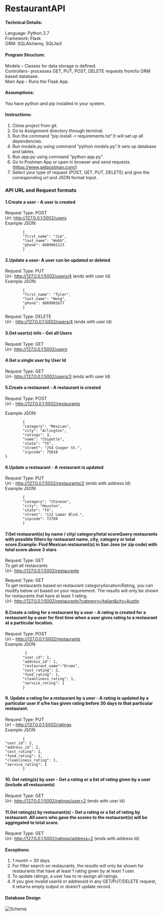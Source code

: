 # RestaurantAPI


#### Technical Details: 

Language: Python 2.7   
Framework: Flask  
ORM: SQLAlchemy, SQLite3  

#### Program Structure: 
Models – Classes for data storage is defined.   
Controllers- processes GET, PUT, POST, DELETE requests from/to ORM based database.   
Main App - Runs the Flask App.  

#### Assumptions: 
You have python and pip installed in your system.  

#### Instructions:
1.	Clone project from git.
2.	Go to Assignment directory through terminal. 
3.	Run the command “pip install -r requirements.txt”.It will set up all dependencies.
4.	Run models.py using command “python models.py”.It sets up database and tables.
5.	Run app.py using command “python app.py”.
6.	Go to Postman App or open in browser and send requests.(https://www.getpostman.com/)
7.	Select your type of request (POST, GET, PUT, DELETE) and give the corresponding url and JSON format Input.

### API URL and Request formats

#### 1.Create a user - A user is created
Request Type: POST   
Url: http://127.0.0.1:5002/users   
Example JSON: 

            {
            "first_name": "Jim",
            "last_name": "Wobb",
            "phone": 8889901123
            }

#### 2.Update a user- A user can be updated or deleted
Request Type: PUT   
Url- http://127.0.0.1:5002/users/4 (ends with user Id)  
Example JSON: 
            
            {
            "first_name": "Tyler",
            "last_name": "Wong",
            "phone": 8889901677
            }

Request Type: DELETE  
Url - http://127.0.0.1:5002/users/4 (ends with user Id)  

#### 3.Get user(s) info - Get all Users 
Request Type: GET  
Url- http://127.0.0.1:5002/users  

#### 4.Get a single user by User Id 
Request Type: GET   
Url- http://127.0.0.1:5002/users/3 (ends with user Id)  

#### 5.Create a restaurant - A restaurant is created 
Request Type: POST   
Url  - http://127.0.0.1:5002/restaurants  

Example JSON: 
    
            {
            "category": "Mexican",
            "city": "Arlington",
            "ratings": 3,
            "name": "Chipotle",
            "state": "TX",
            "street": "254 Cooper St.",
            "zipcode": 75010
 	}

#### 6.Update a restaurant - A restaurant is updated 
Request Type: PUT  
Url - http://127.0.0.1:5002/restaurants/2 (ends with address Id)  
Example JSON:  

            {
            "category": "Chinese",
            "city": "Houston",
            "state": "TX",
            "street": "112 Lamar Blvd.",
            "zipcode": 72709
            }

#### 7.Get restaurant(s) by name / city/ category/total scoreQuery restaurants with possible filters by restaurant name, city, category or total score.Example: Find Mexican restaurant(s) in San Jose (or zip code) with total score above 3 stars
Request Type: GET  
To get all restaurants  
Url- http://127.0.0.1:5002/restaurants  

Request Type: GET  
To get restaurants based on restaurant category/location/Rating, you can modify below url based on your requirement. The results will only be shown for restaurants that have at least 1 rating.  
Url- http://127.0.0.1:5002/restaurants?category=Italian&city=Austin  

#### 8.Create a rating for a restaurant by a user - A rating is created for a restaurant by a user for first time when a user gives rating to a restaurant at a particular location.  
Request Type: POST  
Url – http://127.0.0.1:5002/restaurants   
Example JSON  

             {
            "user_id": 1,
            "address_id": 1,
            "restaurant_name":"Drums",
            "cost_rating": 2,
            "food_rating": 1,
            "cleanliness_rating": 1,
            "service_rating": 1
            }
 
#### 9. Update a rating for a restaurant by a user - A rating is updated by a particular user if s/he has given rating before 30 days to that particular restaurant.  
Request Type: PUT   
Url – http://127.0.0.1:5002/ratings  
Example JSON  

            {
  	"user_id": 2,
  	"address_id": 2,
  	"cost_rating": 1,
  	"food_rating": 1,
  	"cleanliness_rating": 1,
  	"service_rating": 1
            }


#### 10. Get rating(s) by user - Get a rating or a list of rating given by a user (include all restaurants)
Request Type: GET  
Url- http://127.0.0.1:5002/ratings/user=2 (ends with user Id)  

#### 11.Get rating(s) by restaurant(s) - Get a rating or a list of rating by restaurant. All users who gave the scores to the restaurant(s) will be aggregated to total score.  
Request Type: GET  
Url- http://127.0.0.1:5002/ratings/address=2 (ends with address Id)   

#### Exceptions:
1.	1 month = 30 days.
2.	For filter search on restaurants, the results will only be shown for restaurants that have at least 1 rating given                  by at least 1 user.
3.	To update ratings, a user has to re-assign all ratings.
4.	If you give invalid userId or addressId in any GET/PUT/DELETE request, it returns empty output or doesn’t update record.


#### Database Design
![Schema](https://github.com/jvalin17/RestaurantAPI/tree/master/Assignment/images/database_schema.png)
